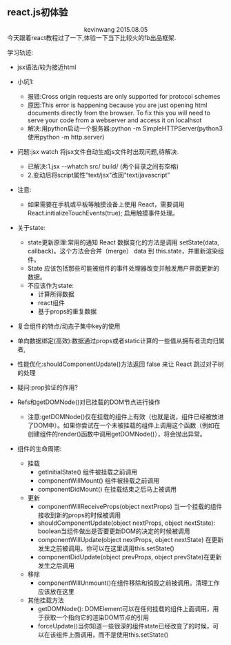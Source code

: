 react.js初体验
----
<center>kevinwang 2015.08.05</center>
今天跟着react教程过了一下,体验一下当下比较火的fb出品框架.

学习轨迹:
- jsx语法/较为接近html
- 小坑1:
	- 报错:Cross origin requests are only supported for protocol schemes
	- 原因:This error is happening because you are just opening html documents directly from the browser. To fix this you will need to serve your code from a webserver and access it on localhsot
	- 解决:用python启动一个服务器:python -m SimpleHTTPServer(python3使用python -m http.server)

- 问题:jsx watch 将jsx文件自动生成js文件时出现问题,待解决.
	-  已解决:1.jsx --whatch src/ build/ (两个目录之间有空格)
	-  2.变动后将script属性"text/jsx"改回"text/javascript"

- 注意:
	- 如果需要在手机或平板等触摸设备上使用 React，需要调用 React.initializeTouchEvents(true); 启用触摸事件处理。

- 关于state:
	- state更新原理:常用的通知 React 数据变化的方法是调用 setState(data, callback)。这个方法会合并（merge） data 到 this.state，并重新渲染组件。
	- State 应该包括那些可能被组件的事件处理器改变并触发用户界面更新的数据。
	- 不应该作为state:
		- 计算所得数据
		- react组件
		- 基于props的重复数据

- 复合组件的特点/动态子集中key的使用

- 单向数据绑定(高效):数据通过props或者static计算的一些值从拥有者流向归属者,

- 性能优化:shouldComponentUpdate()方法返回 false 来让 React 跳过对子树的处理

- 疑问:prop验证的作用?

- Refs和getDOMNode()对已挂载的DOM节点进行操作
	- 注意:getDOMNode()仅在挂载的组件上有效（也就是说，组件已经被放进了DOM中）。如果你尝试在一个未被挂载的组件上调用这个函数（例如在创建组件的render()函数中调用getDOMNode()），将会抛出异常。

- 组件的生命周期:
	- 挂载
		- getInitialState() 组件被挂载之前调用	
		- componentWillMount() 组件被挂载之前调用
		- componentDidMount() 在挂载结束之后马上被调用
	- 更新
		- componentWillReceiveProps(object nextProps) 当一个挂载的组件接收到新的props的时候被调用
		- shouldComponentUpdate(object nextProps, object nextState): boolean当组件做出是否要更新DOM的决定的时候被调用
		- componentWillUpdate(object nextProps, object nextState) 在更新发生之前被调用。你可以在这里调用this.setState()
		- componentDidUpdate(object prevProps, object prevState)在更新发生之后调用
	- 移除
		- componentWillUnmount()在组件移除和销毁之前被调用。清理工作应该放在这里
	- 其他挂载方法
		- getDOMNode(): DOMElement可以在任何挂载的组件上面调用，用于获取一个指向它的渲染DOM节点的引用
		- forceUpdate()当你知道一些很深的组件state已经改变了的时候，可以在该组件上面调用，而不是使用this.setState()




